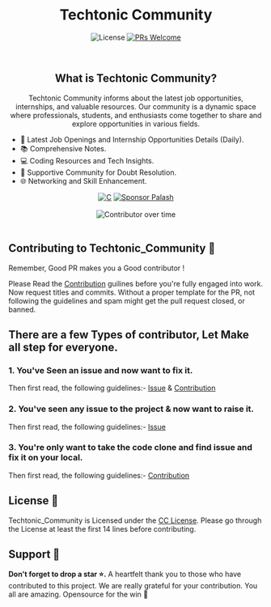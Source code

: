 <h1 align="center">Techtonic Community</h1>
<div align="center">
    
<p align="center">
    <img alt="License" src="https://img.shields.io/badge/License-CC-yellow.svg">
    <a href="http://makeapullrequest.com" target="_blank"><img src="https://img.shields.io/badge/PRs-welcome-brightgreen.svg?style=flat" alt="PRs Welcome"></a>
</p>
</div>
<br>

<h2 align="center">What is Techtonic Community?</h2>
<p align="center">Techtonic Community informs about the latest job opportunities, internships, and valuable resources. Our community is a dynamic space where professionals, students, and enthusiasts come together to share and explore opportunities in various fields.
<ul>
<li>🌟 Latest Job Openings and Internship Opportunities Details (Daily).</li>
<li>📚 Comprehensive Notes.</li>
<li>💻 Coding Resources and Tech Insights.</li>
<li>🤝 Supportive Community for Doubt Resolution.</li>
<li>🌐 Networking and Skill Enhancement.</li>
</ul>
</p>


<div  align="center" >
<a href="https://techtonic.palashdas.tech"><img alt="C" src="https://img.shields.io/badge/Production%20Release-07C160?style=for-the-badge&logo=vercel&logoColor=white"></a> <a href="https://github.com/sponsors/palashcoder"><img alt="Sponsor Palash" src="https://img.shields.io/badge/sponsor-30363D?style=for-the-badge&logo=GitHub-Sponsors&logoColor=#white"></a>
</div>
<br>
<div align="center">
    <img alt="Contributor over time" src="https://contributor-overtime-api.apiseven.com/contributors-svg?chart=contributorOverTime&repo=Techtonic-Community/site">
</div>

</br>

## Contributing to Techtonic_Community 🔐

Remember, Good PR makes you a Good contributor !

Please Read the [Contribution](CONTRIBUTION.md) guilines before you're fully engaged into work. Now request titles and commits. Without a proper template for the PR, not following the guidelines and spam might get the pull request closed, or banned.

## There are a few Types of contributor, Let Make all step for everyone.

### 1️. You've Seen an issue and now want to fix it.

Then first read, the following guidelines:-
[Issue](ISSUE.md) & [Contribution](CONTRIBUTION.md)

### 2️. You've seen any issue to the project & now want to raise it.

Then first read, the following guidelines:-
[Issue](ISSUE.md) 

### 3. You're only want to take the code clone and find issue and fix it on your local.

Then first read, the following guidelines:-
[Contribution](CONTRIBUTION.md)


## License 👮

Techtonic_Community is Licensed under the <a href="./LICENSE">CC License</a>. Please go through the License at least the first 14 lines before contributing.

## Support 🙏

**Don't forget to drop a star ⭐.** A heartfelt thank you to those who have contributed to this project. We are really grateful for your contribution. You all are amazing. Opensource for the win 🚀


